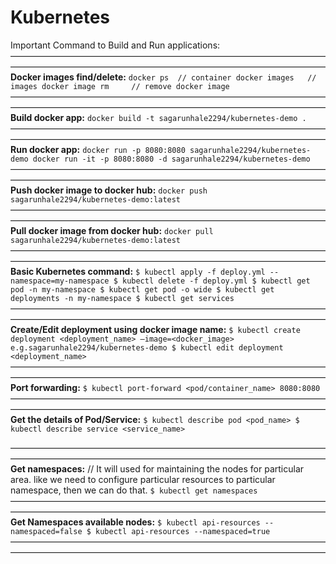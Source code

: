 # Kubernetes

Important Command to Build and Run applications:
————————————————————————————————————————————————————————————————————————
**Docker images find/delete:**
`docker ps 	// container
docker images  	// images
docker image rm 	// remove docker image`
————————————————————————————————————————————————————————————————————————
**Build docker app:**
`docker build -t sagarunhale2294/kubernetes-demo .`
————————————————————————————————————————————————————————————————————————
**Run docker app:**
`docker run -p 8080:8080 sagarunhale2294/kubernetes-demo
docker run -it -p 8080:8080 -d sagarunhale2294/kubernetes-demo`
————————————————————————————————————————————————————————————————————————
**Push docker image to docker hub:**
`docker push sagarunhale2294/kubernetes-demo:latest`
————————————————————————————————————————————————————————————————————————
**Pull docker image from docker hub:**
`docker pull sagarunhale2294/kubernetes-demo:latest`
————————————————————————————————————————————————————————————————————————
**Basic Kubernetes command:**
`$ kubectl apply -f deploy.yml --namespace=my-namespace
$ kubectl delete -f deploy.yml
$ kubectl get pod -n my-namespace
$ kubectl get pod -o wide
$ kubectl get deployments -n my-namespace
$ kubectl get services`
————————————————————————————————————————————————————————————————————————
**Create/Edit deployment using docker image name:**
`$ kubectl create deployment <deployment_name> —image=<docker_image>
e.g.sagarunhale2294/kubernetes-demo
$ kubectl edit deployment <deployment_name>`
————————————————————————————————————————————————————————————————————————
**Port forwarding:**
`$ kubectl port-forward <pod/container_name> 8080:8080`
————————————————————————————————————————————————————————————————————————
**Get the details of Pod/Service:**
`$ kubectl describe pod <pod_name>
$ kubectl describe service <service_name>`

————————————————————————————————————————————————————————————————————————
**Get namespaces:**
// It will used for maintaining the nodes for particular area. like we need to configure particular resources to particular namespace, then we can do that.
`$ kubectl get namespaces`
————————————————————————————————————————————————————————————————————————
**Get Namespaces available nodes:**
`$ kubectl api-resources --namespaced=false $ kubectl api-resources --namespaced=true`
————————————————————————————————————————————————————————————————————————
